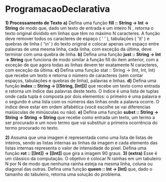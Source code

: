 # ProgramacaoDeclarativa


**1) Processamento de Texto**
**a)** Defina uma função **fill :: String -> Int -> String** de modo que, dado um texto de entrada e um inteiro N , retorna o texto original dividido em linhas que têm no máximo N caracteres. A função deve remover todos os caracteres de espaço ( ' ' ), tabulações ( '\t' ) e quebras de linha ( '\n' ) do texto original e colocar apenas um espaço entre palavras de uma mesma linha, cada linha, com exceção da última, deve terminar com uma quebra de linha.
**b)** Defina uma função **just :: String -> Int -> String** que funciona de modo similar à função fill do item anterior, com a exceção de que agora todas as linhas devem ter exatamente N caracteres, com exceção da última.
**c)** Defina uma função stat :: String -> (Int, Int, Int) que recebe um texto e retorna o número de caracteres (sem contar espaços, tabulações e quebras de linha), palavras e linhas.
**d)** Defina uma função **index :: String -> [(String, [Int])]** que recebe um texto como entrada e retorna um índice das palavras deste texto. O índice é uma lista de tuplas onde cada tupla é composta por dois elementos: o primeiro é uma palavra e o segundo é uma lista com os números das linhas onde a palavra ocorre. O índice deve estar em ordem alfabética (você escolhe se vai diferencias maiúsculas de minúsculas ou não).
**e)** Defina uma função **subst :: String -> String -> String -> String** que recebe como entrada um texto, um termo a ser procurado e um novo termo que vai substituir a primeira
ocorrência do termo procurado no texto.

**2)** Assuma que uma imagem é representada como uma lista de listas de inteiros, sendo as listas internas as linhas da imagem e cada elemento das listas internas representa o valor de intensidade do pixel. Defina uma função **rot :: [[Int]] -> [[Int]]** que gira a imagem 90 graus.
**3) (extra)** Esse é um clássico da computação. O objetivo é colocar N rainhas em um tabuleiro N por N de modo que nenhuma rainha esteja na mesma linha, coluna ou diagonal das outras. Defina uma função **queen :: Int -> [Int]** que, dado o tamanho do tabuleiro, retorna uma solução do problema.
